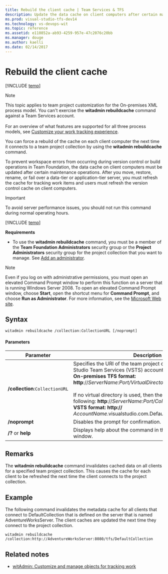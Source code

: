 ```yaml
---
title: Rebuild the client cache | Team Services & TFS
description: Update the data cache on client computers after certain maintenance operations.
ms.prod: visual-studio-tfs-dev14
ms.technology: vs-devops-wit
ms.topic: reference
ms.assetid: e110852a-ab93-4259-957e-47c2076c20bb
ms.manager: douge
ms.author: kaelli
ms.date: 02/14/2017
---
```

# Rebuild the client cache

[!INCLUDE [temp](../../_shared/version-header-tfs-only.md)]


>[!NOTE]  
>This topic applies to team project customization for the On-premises XML process model. You can't exercise the **witadmin rebuildcache** command against a Team Services account.   <br/><br/>
>For an overview of what features are supported for all three process models, see [Customize your work tracking experience](../../customize/customize-work.md).  

You can force a rebuild of the cache on each client computer the next time it connects to a team project collection by using the **witadmin rebuildcache** command.  
  
To prevent workspace errors from occurring during version control or build operations in Team Foundation, the data cache on client computers must be updated after certain maintenance operations. After you move, restore, rename, or fail over a data-tier or application-tier server, you must refresh the cache for tracking work items and users must refresh the version control cache on client computers.  
  
> [!IMPORTANT]
> To avoid server performance issues, you should not run this command during normal operating hours.  
  
[!INCLUDE [temp](../../_shared/witadmin-run-tool.md)]  
  
 **Requirements**  
  
-   To use the **witadmin rebuildcache** command, you must be a member of the **Team Foundation Administrators** security group or the **Project Administrators** security group for the project collection that you want to manage. See [Add an administrator](../../../setup-admin/add-administrator-tfs.md).  
  
> [!NOTE]  
>  Even if you log on with administrative permissions, you must open an elevated Command Prompt window to perform this function on a server that is running Windows Server 2008. To open an elevated Command Prompt window, choose **Start**, open the shortcut menu for **Command Prompt**, and choose **Run as Administrator**. For more information, see the [Microsoft Web site](http://go.microsoft.com/fwlink/?LinkId=111235).  
  
## Syntax  
  
```  
witadmin rebuildcache /collection:CollectionURL [/noprompt]  
```  
  
#### Parameters  
  
|**Parameter**|**Description**|  
|-------------------|---------------------|  
|**/collection**:`CollectionURL`|Specifies the URI of the team project collection or Visual Studio Team Services (VSTS) account. For example:<br /> **On-premises TFS format:  http**://*ServerName:Port/VirtualDirectoryName/CollectionName*<br /><br /> If no virtual directory is used, then the format for the URI is the following: **http**://*ServerName:Port/CollectionName*.<br /> **VSTS format:  http://** *AccountName*.visualstudio.com.DefaultCollection|  
|**/noprompt**|Disables the prompt for confirmation.|  
|**/?** or **help**|Displays help about the command in the Command Prompt window.|  
  
## Remarks  
 The **witadmin rebuildcache** command invalidates cached data on all clients for a specified team project collection. This causes the cache for each client to be refreshed the next time the client connects to the project collection.  
  
## Example   
 The following command invalidates the metadata cache for all clients that connect to DefaultCollection that is defined on the server that is named AdventureWorksServer. The client caches are updated the next time they connect to the project collection.  
  
```  
witadmin rebuildcache /collection:http://AdventureWorksServer:8080/tfs/DefaultCollection  
```  
  
## Related notes
- [witAdmin: Customize and manage objects for tracking work](witadmin-customize-and-manage-objects-for-tracking-work.md)